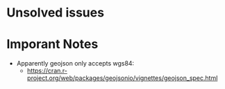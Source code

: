 # Unsolved issues

# Imporant Notes
- Apparently geojson only accepts wgs84: 
	+ https://cran.r-project.org/web/packages/geojsonio/vignettes/geojson_spec.html
